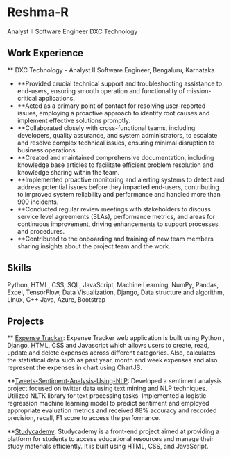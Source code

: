 # Reshma-R
Analyst II Software Engineer DXC Technology

## Work Experience
** DXC Technology - Analyst II Software Engineer, Bengaluru, Karnataka
 - **Provided crucial technical support and troubleshooting assistance to end-users, ensuring smooth operation and functionality of mission-critical applications.
 - **Acted as a primary point of contact for resolving user-reported issues, employing a proactive approach to identify root causes and implement effective solutions promptly.
 - **Collaborated closely with cross-functional teams, including developers, quality assurance, and system administrators, to escalate and resolve complex technical issues, ensuring minimal disruption to business operations.
 - **Created and maintained comprehensive documentation, including knowledge base articles to facilitate efficient problem resolution and knowledge sharing within the team.
 - **Implemented proactive monitoring and alerting systems to detect and address potential issues before they impacted end-users, contributing to improved system reliability and performance and handled more than 900 incidents.
 - **Conducted regular review meetings with stakeholders to discuss service level agreements (SLAs), performance metrics, and areas for continuous improvement, driving enhancements to support processes and procedures.
 - **Contributed to the onboarding and training of new team members sharing insights about the project team and the work.

## Skills
Python,  HTML, CSS, SQL, JavaScript, Machine Learning, NumPy, Pandas, Excel, TensorFlow, Data Visualization, Django, Data structure and algorithm, Linux, C++ Java, Azure, Bootstrap

## Projects
** [Expense Tracker](https://github.com/reshma-r06/Expense-Tracker-):
Expense Tracker web application is built using Python , Django, HTML, CSS and Javascript which allows users to create, read, update and delete expenses across different categories. Also, calculates the statistical data such as past year, month and week expenses and also represent the expenses in chart using ChartJS.

**[Tweets-Sentiment-Analysis-Using-NLP](https://github.com/reshma-r06/Tweets-Sentiment-Analysis-Using-NLP):
Developed a sentiment analysis project focused on twitter data using text mining and NLP techniques. Utilized NLTK library for text processing tasks.
Implemented a logistic regression machine learning model to predict sentiment and employed appropriate evaluation metrics and received 88% accuracy and recorded precision, recall, F1 score to access the performance.

**[Studycademy](https://github.com/reshma-r06/Studycademy-Front-End-Project):
Studycademy is a front-end project aimed at providing a platform for students to access educational resources and manage their study materials efficiently. It is built using HTML, CSS, and JavaScript.
